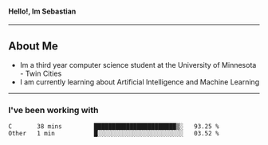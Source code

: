 #### Hello!, Im Sebastian


---
## About Me
- Im a third year computer science student at the University of Minnesota - Twin Cities
- I am currently learning about Artificial Intelligence and Machine Learning

---

### I've been working with
<!--START_SECTION:waka-->

```text
C       38 mins         ███████████████████████▒░   93.25 %
Other   1 min           █░░░░░░░░░░░░░░░░░░░░░░░░   03.52 %
```

<!--END_SECTION:waka-->



